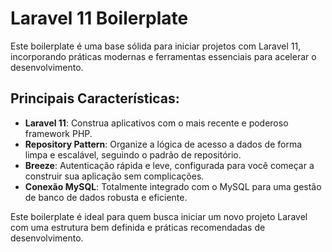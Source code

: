# Laravel 11 Boilerplate

Este boilerplate é uma base sólida para iniciar projetos com Laravel 11, incorporando práticas modernas e ferramentas essenciais para acelerar o desenvolvimento.

## Principais Características:
- **Laravel 11**: Construa aplicativos com o mais recente e poderoso framework PHP.
- **Repository Pattern**: Organize a lógica de acesso a dados de forma limpa e escalável, seguindo o padrão de repositório.
- **Breeze**: Autenticação rápida e leve, configurada para você começar a construir sua aplicação sem complicações.
- **Conexão MySQL**: Totalmente integrado com o MySQL para uma gestão de banco de dados robusta e eficiente.

Este boilerplate é ideal para quem busca iniciar um novo projeto Laravel com uma estrutura bem definida e práticas recomendadas de desenvolvimento.
